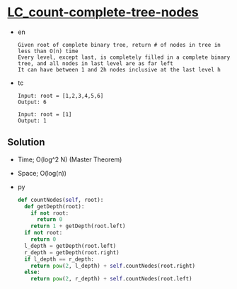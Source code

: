 # [LC_count-complete-tree-nodes](https://leetcode.com/problems/count-complete-tree-nodes)

* en

  ```en
  Given root of complete binary tree, return # of nodes in tree in less than O(n) time
  Every level, except last, is completely filled in a complete binary tree, and all nodes in last level are as far left
  It can have between 1 and 2h nodes inclusive at the last level h
  ```

* tc

  ```tc
  Input: root = [1,2,3,4,5,6]
  Output: 6

  Input: root = [1]
  Output: 1
  ```

## Solution

* Time; O(log^2 N) (Master Theorem)
* Space; O(log(n))

* py

  ```py
  def countNodes(self, root):
    def getDepth(root):
      if not root:
        return 0
      return 1 + getDepth(root.left)
    if not root:
      return 0
    l_depth = getDepth(root.left)
    r_depth = getDepth(root.right)
    if l_depth == r_depth:
      return pow(2, l_depth) + self.countNodes(root.right)
    else:
      return pow(2, r_depth) + self.countNodes(root.left)

  ```
